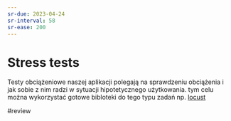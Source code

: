 ```yaml
---
sr-due: 2023-04-24
sr-interval: 58
sr-ease: 200
---
```


# Stress tests

Testy obciążeniowe naszej aplikacji polegają na sprawdzeniu obciążenia i jak sobie z nim radzi w sytuacji hipotetycznego użytkowania.  tym celu można wykorzystać gotowe bibloteki do tego typu zadań np. [locust](https://locust.io/)

#review
